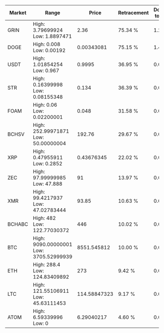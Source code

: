 | Market | Range | Price| Retracement | Doubles to 50% |
| --- | --- | --- | --- | --- |
| GRIN | High: 3.79699924<br />Low: 1.8897471 | 2.36 | 75.34 % | 1.20 |
| DOGE | High: 0.008<br />Low: 0.00192 | 0.00343081 | 75.15 % | 1.45 |
| USDT | High: 1.01854254<br />Low: 0.967 | 0.9995 | 36.95 % | 0.00 |
| STR | High: 0.16399998<br />Low: 0.08155348 | 0.134 | 36.39 % | 0.00 |
| FOAM | High: 0.06<br />Low: 0.02200001 | 0.048 | 31.58 % | 0.00 |
| BCHSV | High: 252.99971871<br />Low: 50.00000004 | 192.76 | 29.67 % | 0.00 |
| XRP | High: 0.47955911<br />Low: 0.2852 | 0.43676345 | 22.02 % | 0.00 |
| ZEC | High: 97.99999985<br />Low: 47.888 | 91 | 13.97 % | 0.00 |
| XMR | High: 99.4217937<br />Low: 47.02783444 | 93.85 | 10.63 % | 0.00 |
| BCHABC | High: 482<br />Low: 122.77030372 | 446 | 10.02 % | 0.00 |
| BTC | High: 9090.00000001<br />Low: 3705.52999939 | 8551.545812 | 10.00 % | 0.00 |
| ETH | High: 288.4<br />Low: 124.83409892 | 273 | 9.42 % | 0.00 |
| LTC | High: 121.55106911<br />Low: 45.63111453 | 114.58847323 | 9.17 % | 0.00 |
| ATOM | High: 6.59339996<br />Low: 0 | 6.29040217 | 4.60 % | 0.00 |
